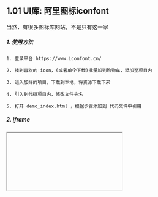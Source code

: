 ## 1.01 UI库: 阿里图标iconfont

当然，有很多图标库网站，不是只有这一家

##### 1. 使用方法
```
1. 登录平台 https://www.iconfont.cn/

2. 找到喜欢的 icon，(或者单个下载)批量加到购物车，添加至项目内

3. 进入加好的项目，下载到本地，将资源下载下来

4. 引入到代码项目内，修改文件夹名

5. 打开 demo_index.html ，根据步骤添加到 代码文件中引用

```


##### 2. iframe
<iframe> 标签规定一个内联框架

<https://www.runoob.com/tags/tag-iframe.html>

```
<html lang="en">
<head>
    <meta charset="UTF-8">
    <meta name="viewport" content="width=device-width, initial-scale=1.0">
    <title>Document</title>
</head>
<body>

    <iframe src="https://www.runoob.com/" width="1000" height="800">
          <p>您的浏览器不支持  iframe 标签。</p>
    </iframe>
</body>
</html>
```


